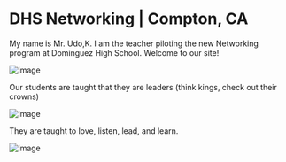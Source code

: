 # DHS Networking | Compton, CA

My name is Mr. Udo,K. I am the teacher piloting the new Networking program at Dominguez High School. Welcome to our site!

![image](https://user-images.githubusercontent.com/90793073/227299174-08045597-06c6-46b6-aff7-0ebadf2f822e.png)

Our students are taught that they are leaders (think kings, check out their crowns)

![image](https://user-images.githubusercontent.com/90793073/228005905-cf9f8515-35a8-4f27-a7cc-c3009b40d69c.png)

They are taught to love, listen, lead, and learn.

![image](https://user-images.githubusercontent.com/90793073/228006554-c0bcf30d-2f83-441a-9754-c1d6d0245f4a.png)


